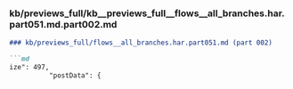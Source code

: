 ### kb/previews_full/kb__previews_full__flows__all_branches.har.part051.md.part002.md

```md
### kb/previews_full/flows__all_branches.har.part051.md (part 002)

```md
ize": 497,
          "postData": {
           
```

```

```
